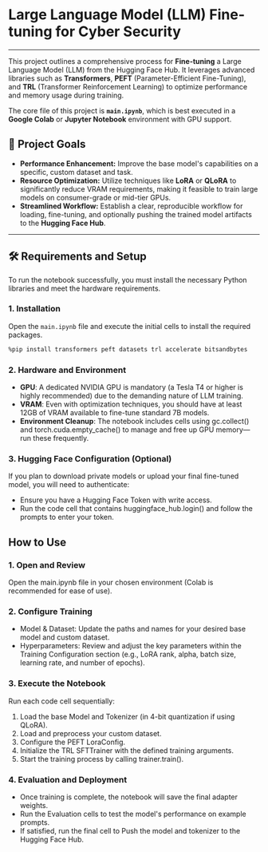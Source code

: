 # Large Language Model (LLM) Fine-tuning for Cyber Security
---
This project outlines a comprehensive process for **Fine-tuning** a Large Language Model (LLM) from the Hugging Face Hub. It leverages advanced libraries such as **Transformers**, **PEFT** (Parameter-Efficient Fine-Tuning), and **TRL** (Transformer Reinforcement Learning) to optimize performance and memory usage during training.

The core file of this project is **`main.ipynb`**, which is best executed in a **Google Colab** or **Jupyter Notebook** environment with GPU support.

## 🎯 Project Goals

* **Performance Enhancement:** Improve the base model's capabilities on a specific, custom dataset and task.
* **Resource Optimization:** Utilize techniques like **LoRA** or **QLoRA** to significantly reduce VRAM requirements, making it feasible to train large models on consumer-grade or mid-tier GPUs.
* **Streamlined Workflow:** Establish a clear, reproducible workflow for loading, fine-tuning, and optionally pushing the trained model artifacts to the **Hugging Face Hub**.

---

## 🛠️ Requirements and Setup

To run the notebook successfully, you must install the necessary Python libraries and meet the hardware requirements.

### 1. Installation

Open the `main.ipynb` file and execute the initial cells to install the required packages.

```bash
%pip install transformers peft datasets trl accelerate bitsandbytes
```

### 2. Hardware and Environment
* **GPU**: A dedicated NVIDIA GPU is mandatory (a Tesla T4 or higher is highly recommended) due to the demanding nature of LLM training.
* **VRAM**: Even with optimization techniques, you should have at least 12GB of VRAM available to fine-tune standard 7B models.
* **Environment Cleanup**: The notebook includes cells using gc.collect() and torch.cuda.empty_cache() to manage and free up GPU memory—run these frequently.

### 3. Hugging Face Configuration (Optional)
If you plan to download private models or upload your final fine-tuned model, you will need to authenticate:
* Ensure you have a Hugging Face Token with write access.
* Run the code cell that contains huggingface_hub.login() and follow the prompts to enter your token.
## How to Use
### 1. Open and Review
Open the main.ipynb file in your chosen environment (Colab is recommended for ease of use).

### 2. Configure Training
* Model & Dataset: Update the paths and names for your desired base model and custom dataset.
* Hyperparameters: Review and adjust the key parameters within the Training Configuration section (e.g., LoRA rank, alpha, batch size, learning rate, and number of epochs).

### 3. Execute the Notebook
Run each code cell sequentially:
1. Load the base Model and Tokenizer (in 4-bit quantization if using QLoRA).
2. Load and preprocess your custom dataset.
3. Configure the PEFT LoraConfig.
4. Initialize the TRL SFTTrainer with the defined training arguments.
5. Start the training process by calling trainer.train().

### 4. Evaluation and Deployment
* Once training is complete, the notebook will save the final adapter weights.
* Run the Evaluation cells to test the model's performance on example prompts.
* If satisfied, run the final cell to Push the model and tokenizer to the Hugging Face Hub.
